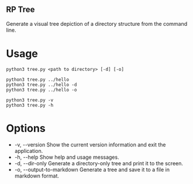 ## RP Tree
Generate a visual tree depiction of a directory structure from the command line.

# Usage
````
python3 tree.py <path to directory> [-d] [-o]

python3 tree.py ../hello
python3 tree.py ../hello -d
python3 tree.py ../hello -o

python3 tree.py -v
python3 tree.py -h
````

# Options
- -v, --version   Show the current version information and exit the application.
- -h, --help      Show help and usage messages.
- -d, --dir-only  Generate a directory-only tree and print it to the screen.
- -o, --output-to-markdown Generate a tree and save it to a file in markdown format.
